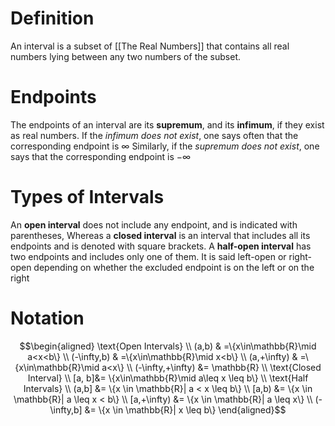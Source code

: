 # Definition
An interval is a subset of [[The Real Numbers]] that contains all real numbers lying between any two numbers of the subset.

# Endpoints
The endpoints of an interval are its **supremum**, and its **infimum**, if they exist as real numbers. If the *infimum does not exist*, one says often that the corresponding endpoint is $\infty$ Similarly, if the *supremum does not exist*, one says that the corresponding endpoint is $-\infty$

# Types of Intervals
An **open interval** does not include any endpoint, and is indicated with parentheses, Whereas a **closed interval** is an interval that includes all its endpoints and is denoted with square brackets. A **half-open interval** has two endpoints and includes only one of them. It is said left-open or right-open depending on whether the excluded endpoint is on the left or on the right

# Notation
$$\begin{aligned}
\text{Open Intervals} \\
(a,b) & =\{x\in\mathbb{R}\mid a<x<b\} \\
(-\infty,b) & =\{x\in\mathbb{R}\mid x<b\} \\
(a,+\infty) & =\{x\in\mathbb{R}\mid a<x\} \\
(-\infty,+\infty) &= \mathbb{R} \\
\text{Closed Interval} \\
[a, b]&= \{x\in\mathbb{R}\mid a\leq x \leq b\} \\
\text{Half Intervals} \\
(a,b] &= \{x \in \mathbb{R}| a < x \leq b\} \\
[a,b) &= \{x \in \mathbb{R}| a \leq x < b\} \\
[a,+\infty) &= \{x \in \mathbb{R}| a \leq x\} \\
(-\infty,b] &= \{x \in \mathbb{R}| x \leq b\}
\end{aligned}$$